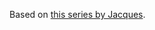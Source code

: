 Based on [this series by Jacques](https://www.youtube.com/playlist?list=PLVnntJRoP85JHGX7rGDu6LaF3fmDDbqyd).
